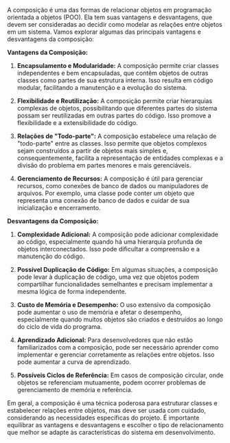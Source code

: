 A composição é uma das formas de relacionar objetos em programação orientada a objetos (POO). Ela tem suas vantagens e desvantagens, que devem ser consideradas ao decidir como modelar as relações entre objetos em um sistema. Vamos explorar algumas das principais vantagens e desvantagens da composição:

**Vantagens da Composição:**

1. **Encapsulamento e Modularidade:** A composição permite criar classes independentes e bem encapsuladas, que contêm objetos de outras classes como partes de sua estrutura interna. Isso resulta em código modular, facilitando a manutenção e a evolução do sistema.

2. **Flexibilidade e Reutilização:** A composição permite criar hierarquias complexas de objetos, possibilitando que diferentes partes do sistema possam ser reutilizadas em outras partes do código. Isso promove a flexibilidade e a extensibilidade do código.

3. **Relações de "Todo-parte":** A composição estabelece uma relação de "todo-parte" entre as classes. Isso permite que objetos complexos sejam construídos a partir de objetos mais simples e, consequentemente, facilita a representação de entidades complexas e a divisão do problema em partes menores e mais gerenciáveis.

4. **Gerenciamento de Recursos:** A composição é útil para gerenciar recursos, como conexões de banco de dados ou manipuladores de arquivos. Por exemplo, uma classe pode conter um objeto que representa uma conexão de banco de dados e cuidar de sua inicialização e encerramento.

**Desvantagens da Composição:**

1. **Complexidade Adicional:** A composição pode adicionar complexidade ao código, especialmente quando há uma hierarquia profunda de objetos interconectados. Isso pode dificultar a compreensão e a manutenção do código.

2. **Possível Duplicação de Código:** Em algumas situações, a composição pode levar à duplicação de código, uma vez que objetos podem compartilhar funcionalidades semelhantes e precisam implementar a mesma lógica de forma independente.

3. **Custo de Memória e Desempenho:** O uso extensivo da composição pode aumentar o uso de memória e afetar o desempenho, especialmente quando muitos objetos são criados e destruídos ao longo do ciclo de vida do programa.

4. **Aprendizado Adicional:** Para desenvolvedores que não estão familiarizados com a composição, pode ser necessário aprender como implementar e gerenciar corretamente as relações entre objetos. Isso pode aumentar a curva de aprendizado.

5. **Possíveis Ciclos de Referência:** Em casos de composição circular, onde objetos se referenciam mutuamente, podem ocorrer problemas de gerenciamento de memória e referência.

Em geral, a composição é uma técnica poderosa para estruturar classes e estabelecer relações entre objetos, mas deve ser usada com cuidado, considerando as necessidades específicas do projeto. É importante equilibrar as vantagens e desvantagens e escolher o tipo de relacionamento que melhor se adapte às características do sistema em desenvolvimento.